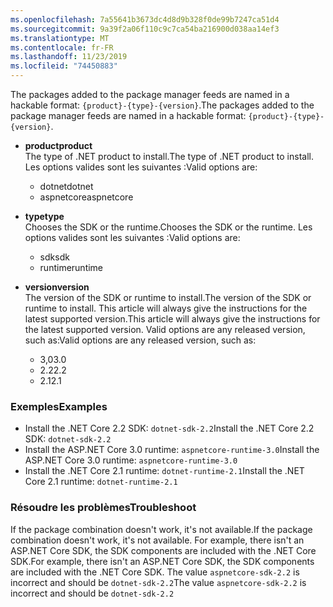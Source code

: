 ```yaml
---
ms.openlocfilehash: 7a55641b3673dc4d8d9b328f0de99b7247ca51d4
ms.sourcegitcommit: 9a39f2a06f110c9c7ca54ba216900d038aa14ef3
ms.translationtype: MT
ms.contentlocale: fr-FR
ms.lasthandoff: 11/23/2019
ms.locfileid: "74450883"
---
```


<span data-ttu-id="c193f-101">The packages added to the package manager feeds are named in a hackable format: `{product}-{type}-{version}`.</span><span class="sxs-lookup"><span data-stu-id="c193f-101">The packages added to the package manager feeds are named in a hackable format: `{product}-{type}-{version}`.</span></span>

- <span data-ttu-id="c193f-102">**product**</span><span class="sxs-lookup"><span data-stu-id="c193f-102">**product**</span></span>\
<span data-ttu-id="c193f-103">The type of .NET product to install.</span><span class="sxs-lookup"><span data-stu-id="c193f-103">The type of .NET product to install.</span></span> <span data-ttu-id="c193f-104">Les options valides sont les suivantes :</span><span class="sxs-lookup"><span data-stu-id="c193f-104">Valid options are:</span></span>

  - <span data-ttu-id="c193f-105">dotnet</span><span class="sxs-lookup"><span data-stu-id="c193f-105">dotnet</span></span>
  - <span data-ttu-id="c193f-106">aspnetcore</span><span class="sxs-lookup"><span data-stu-id="c193f-106">aspnetcore</span></span>

- <span data-ttu-id="c193f-107">**type**</span><span class="sxs-lookup"><span data-stu-id="c193f-107">**type**</span></span>\
<span data-ttu-id="c193f-108">Chooses the SDK or the runtime.</span><span class="sxs-lookup"><span data-stu-id="c193f-108">Chooses the SDK or the runtime.</span></span> <span data-ttu-id="c193f-109">Les options valides sont les suivantes :</span><span class="sxs-lookup"><span data-stu-id="c193f-109">Valid options are:</span></span>

  - <span data-ttu-id="c193f-110">sdk</span><span class="sxs-lookup"><span data-stu-id="c193f-110">sdk</span></span>
  - <span data-ttu-id="c193f-111">runtime</span><span class="sxs-lookup"><span data-stu-id="c193f-111">runtime</span></span>

- <span data-ttu-id="c193f-112">**version**</span><span class="sxs-lookup"><span data-stu-id="c193f-112">**version**</span></span>\
<span data-ttu-id="c193f-113">The version of the SDK or runtime to install.</span><span class="sxs-lookup"><span data-stu-id="c193f-113">The version of the SDK or runtime to install.</span></span> <span data-ttu-id="c193f-114">This article will always give the instructions for the latest supported version.</span><span class="sxs-lookup"><span data-stu-id="c193f-114">This article will always give the instructions for the latest supported version.</span></span> <span data-ttu-id="c193f-115">Valid options are any released version, such as:</span><span class="sxs-lookup"><span data-stu-id="c193f-115">Valid options are any released version, such as:</span></span>

  - <span data-ttu-id="c193f-116">3,0</span><span class="sxs-lookup"><span data-stu-id="c193f-116">3.0</span></span>
  - <span data-ttu-id="c193f-117">2.2</span><span class="sxs-lookup"><span data-stu-id="c193f-117">2.2</span></span>
  - <span data-ttu-id="c193f-118">2.1</span><span class="sxs-lookup"><span data-stu-id="c193f-118">2.1</span></span>

### <a name="examples"></a><span data-ttu-id="c193f-119">Exemples</span><span class="sxs-lookup"><span data-stu-id="c193f-119">Examples</span></span>

- <span data-ttu-id="c193f-120">Install the .NET Core 2.2 SDK: `dotnet-sdk-2.2`</span><span class="sxs-lookup"><span data-stu-id="c193f-120">Install the .NET Core 2.2 SDK: `dotnet-sdk-2.2`</span></span>
- <span data-ttu-id="c193f-121">Install the ASP.NET Core 3.0 runtime: `aspnetcore-runtime-3.0`</span><span class="sxs-lookup"><span data-stu-id="c193f-121">Install the ASP.NET Core 3.0 runtime: `aspnetcore-runtime-3.0`</span></span>
- <span data-ttu-id="c193f-122">Install the .NET Core 2.1 runtime: `dotnet-runtime-2.1`</span><span class="sxs-lookup"><span data-stu-id="c193f-122">Install the .NET Core 2.1 runtime: `dotnet-runtime-2.1`</span></span>

### <a name="troubleshoot"></a><span data-ttu-id="c193f-123">Résoudre les problèmes</span><span class="sxs-lookup"><span data-stu-id="c193f-123">Troubleshoot</span></span>

<span data-ttu-id="c193f-124">If the package combination doesn't work, it's not available.</span><span class="sxs-lookup"><span data-stu-id="c193f-124">If the package combination doesn't work, it's not available.</span></span> <span data-ttu-id="c193f-125">For example, there isn't an ASP.NET Core SDK, the SDK components are included with the .NET Core SDK.</span><span class="sxs-lookup"><span data-stu-id="c193f-125">For example, there isn't an ASP.NET Core SDK, the SDK components are included with the .NET Core SDK.</span></span> <span data-ttu-id="c193f-126">The value `aspnetcore-sdk-2.2` is incorrect and should be `dotnet-sdk-2.2`</span><span class="sxs-lookup"><span data-stu-id="c193f-126">The value `aspnetcore-sdk-2.2` is incorrect and should be `dotnet-sdk-2.2`</span></span>
